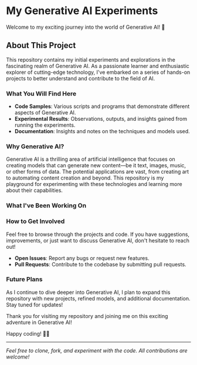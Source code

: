 # My Generative AI Experiments

Welcome to my exciting journey into the world of Generative AI! 🚀

## About This Project

This repository contains my initial experiments and explorations in the fascinating realm of Generative AI. As a passionate learner and enthusiastic explorer of cutting-edge technology, I've embarked on a series of hands-on projects to better understand and contribute to the field of AI.

### What You Will Find Here

- **Code Samples**: Various scripts and programs that demonstrate different aspects of Generative AI.
- **Experimental Results**: Observations, outputs, and insights gained from running the experiments.
- **Documentation**: Insights and notes on the techniques and models used.

### Why Generative AI?

Generative AI is a thrilling area of artificial intelligence that focuses on creating models that can generate new content—be it text, images, music, or other forms of data. The potential applications are vast, from creating art to automating content creation and beyond. This repository is my playground for experimenting with these technologies and learning more about their capabilities.

### What I've Been Working On

### How to Get Involved

Feel free to browse through the projects and code. If you have suggestions, improvements, or just want to discuss Generative AI, don't hesitate to reach out!

- **Open Issues**: Report any bugs or request new features.
- **Pull Requests**: Contribute to the codebase by submitting pull requests.

### Future Plans

As I continue to dive deeper into Generative AI, I plan to expand this repository with new projects, refined models, and additional documentation. Stay tuned for updates!


Thank you for visiting my repository and joining me on this exciting adventure in Generative AI!

Happy coding! 🧠💡

---

*Feel free to clone, fork, and experiment with the code. All contributions are welcome!*
